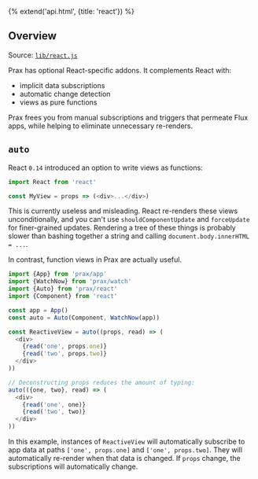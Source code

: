 {% extend('api.html', {title: 'react'}) %}

## Overview

Source:
<a href="https://github.com/Mitranim/prax/blob/master/lib/react.js" target="_blank">
`lib/react.js` <span class="fa fa-github"></span>
</a>

Prax has optional React-specific addons. It complements React with:
* implicit data subscriptions
* automatic change detection
* views as pure functions

Prax frees you from manual subscriptions and triggers that permeate Flux apps,
while helping to eliminate unnecessary re-renders.

## `auto`

React `0.14` introduced an option to write views as functions:

```js
import React from 'react'

const MyView = props => (<div>...</div>)
```

This is currently useless and misleading. React re-renders these views
unconditionally, and you can't use `shouldComponentUpdate` and `forceUpdate` for
finer-grained updates. Rendering a tree of these things is probably slower than
bashing together a string and calling `document.body.innerHTML = ...`.

In contrast, function views in Prax are actually useful.

```js
import {App} from 'prax/app'
import {WatchNow} from 'prax/watch'
import {Auto} from 'prax/react'
import {Component} from 'react'

const app = App()
const auto = Auto(Component, WatchNow(app))

const ReactiveView = auto((props, read) => (
  <div>
    {read('one', props.one)}
    {read('two', props.two)}
  </div>
))

// Deconstructing props reduces the amount of typing:
auto(({one, two}, read) => (
  <div>
    {read('one', one)}
    {read('two', two)}
  </div>
))
```

In this example, instances of `ReactiveView` will automatically subscribe
to app data at paths `['one', props.one]` and `['one', props.two]`. They will
automatically re-render when that data is changed. If `props` change, the
subscriptions will automatically change.
